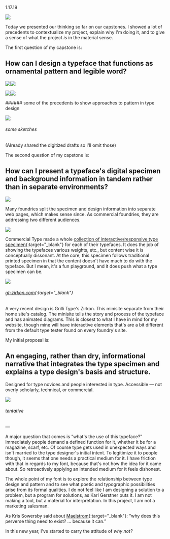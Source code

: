 <a name="01.17.19"></a>

<span class="log_date">1.17.19</span>

![](images/01.17.19_01.jpeg)

Today we presented our thinking so far on our capstones. I showed a lot of precedents to contextualize my project, explain why I'm doing it, and to give a sense of what the project *is* in the material sense.

The first question of my capstone is:

## How can I design a typeface that functions as ornamental pattern and legible word?

<p class="fill"><img class="half_left" src="images/01.17.19_02.jpeg"><img class="half_right" src="images/01.17.19_03.jpeg"></p>
<p class="fill"><img class="half_left" src="images/01.17.19_04.jpeg"><img class="half_right" src="images/01.17.19_05.jpeg"></p>
###### some of the precedents to show approaches to pattern in type design

![](images/01.17.19_06.jpeg)
###### some sketches

(Already shared the digitized drafts so I'll omit those)

The second question of my capstone is:

## How can I present a typeface's digital specimen and background information in tandem rather than in separate environments?

![](images/01.17.19_07.jpeg)

Many foundries split the specimen and design information into separate web pages, which makes sense since. As commercial foundries, they are addressing two different audiences.

![](images/01.17.19_08.jpeg)

Commercial Type made a whole [collection of interactive/responsive type specimen](http://showcase.commercialtype.com/){:target="_blank"} for each of their typefaces. It does the job of showing the typefaces various weights, etc., but content wise it is conceptually dissonant. At the core, this specimen follows traditional printed specimen in that the content doesn't have much to do with the typeface. But I mean, it's a fun playground, and it does push what a type specimen can be.

![](images/01.17.19_09.jpeg)
###### [gt-zirkon.com](http://www.gt-zirkon.com/){:target="_blank"}

A very recent design is Grilli Type's Zirkon. This minisite separate from their home site's catalog. The minisite tells the story and process of the typeface and has animated diagrams. This is closest to what I have in mind for my website, though mine will have interactive elements that's are a bit different from the default type tester found on every foundry's site.

My initial proposal is:

## An engaging, rather than dry, informational narrative that integrates the type specimen and explains a type design's basis and structure.

Designed for type novices and people interested in type. Accessible — not overly scholarly, technical, or commercial.

![](images/01.17.19_10.jpeg)
###### tentative

—

A major question that comes is “what's the use of this typeface?” Immediately people demand a defined function for it, whether it be for a magazine, scarf, etc. Of course type gets used in unexpected ways and isn't married to the type designer's initial intent. To legitimize it to people though, it seems that one needs a practical medium for it. I have friction with that in regards to my font, because that's not how the idea for it came about. So retroactively applying an intended medium for it feels dishonest.

The whole point of my font is to explore the relationship between type design and pattern and to see what poetic and typographic possibilities arise from its formal qualities. I do not feel like I am designing a solution to a problem, but a program for solutions, as Karl Gerstner puts it. I am not making a tool, but a material for interpretation. In this project, I am not a marketing salesman.

As Kris Sowersby said about [Maelstrom](https://klim.co.nz/blog/maelstrom-design-information/){:target="_blank"}: “why does this perverse thing need to exist? … because it can.”

In this new year, I've started to carry the attitude of *why not?*
